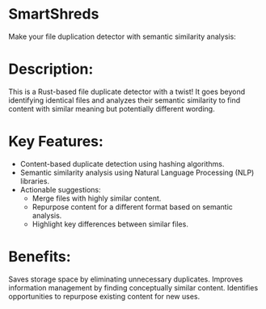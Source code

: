 # SmartShreds
Make your file duplication detector with semantic similarity analysis:

# Description: 
This is a Rust-based file duplicate detector with a twist! It goes beyond identifying identical files and analyzes their semantic similarity to find content with similar meaning but potentially different wording.

# Key Features:

* Content-based duplicate detection using hashing algorithms.
* Semantic similarity analysis using Natural Language Processing (NLP) libraries.
* Actionable suggestions:
    - Merge files with highly similar content.
    - Repurpose content for a different format based on semantic analysis.
    - Highlight key differences between similar files.

# Benefits:

Saves storage space by eliminating unnecessary duplicates.
Improves information management by finding conceptually similar content.
Identifies opportunities to repurpose existing content for new uses.


